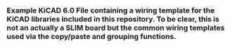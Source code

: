 ### Example KiCAD 6.0 File containing a wiring template for the KiCAD libraries included in this repository.  To be clear, this is not an actually a SLIM board but the common wiring templates used via the copy/paste and grouping functions. 

